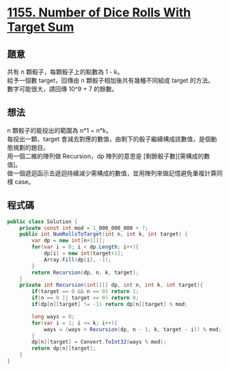 # [1155. Number of Dice Rolls With Target Sum](https://leetcode.com/problems/number-of-dice-rolls-with-target-sum/?envType=daily-question&envId=2023-12-26)

## 題意

共有 n 顆骰子，每顆骰子上的點數為 1 - k。  
給予一個數 target，回傳由 n 顆骰子相加後共有幾種不同組成 target 的方法。  
數字可能很大，請回傳 10^9 + 7 的餘數。

## 想法

n 顆骰子的能投出的範圍為 n\*1 ~ n\*k。  
每投出一顆，target 會減去對應的數值，由剩下的骰子繼續構成該數值，是個動態規劃的題目。  
用一個二維的陣列做 Recursion，dp 陣列的意思是 [剩餘骰子數][需構成的數值]。  
做一個遞迴函示去遞迴持續減少需構成的數值，並用陣列來做記憶避免重複計算同樣 case。

## 程式碼

```csharp
public class Solution {
    private const int mod = 1_000_000_000 + 7;
    public int NumRollsToTarget(int n, int k, int target) {
        var dp = new int[n+1][];
        for(var i = 0; i < dp.Length; i++){
            dp[i] = new int[target+1];
            Array.Fill(dp[i], -1);
        }
        return Recursion(dp, n, k, target);
    }
    private int Recursion(int[][] dp, int n, int k, int target){
        if(target == 0 && n == 0) return 1;
        if(n == 0 || target <= 0) return 0;
        if(dp[n][target] != -1) return dp[n][target] % mod;

        long ways = 0;
        for(var i = 1; i <= k; i++){
            ways = (ways + Recursion(dp, n - 1, k, target - i)) % mod;
        }
        dp[n][target] = Convert.ToInt32(ways % mod);
        return dp[n][target];
    }
}
```
